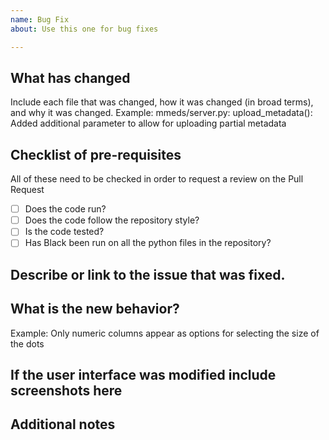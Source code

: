 ```yaml
---
name: Bug Fix
about: Use this one for bug fixes

---
```

## What has changed
Include each file that was changed, how it was changed (in broad terms), and why it was changed.
Example:
    mmeds/server.py:
        upload_metadata(): Added additional parameter to allow for uploading partial metadata

## Checklist of pre-requisites
All of these need to be checked in order to request a review on the Pull Request
-   [ ] Does the code run?  
-   [ ] Does the code follow the repository style?  
-   [ ] Is the code tested?  
-   [ ] Has Black been run on all the python files in the repository?

## Describe or link to the issue that was fixed.

## What is the new behavior?
Example: Only numeric columns appear as options for selecting the size of the dots

## If the user interface was modified include screenshots here

## Additional notes


